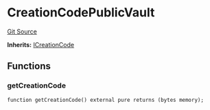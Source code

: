 # CreationCodePublicVault

[Git Source](https://github.com/ArrakisFinance/arrakis-modular/blob/main/src/CreationCodePublicVault.sol)

**Inherits:**
[ICreationCode](/autogenerated/interfaces/ICreationCode.sol/interface.ICreationCode.md)

## Functions

### getCreationCode

```solidity
function getCreationCode() external pure returns (bytes memory);
```
